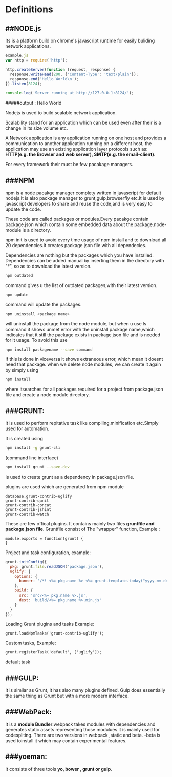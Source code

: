 # Definitions

##NODE.js
---------------------
Its is a platform build on chrome's javascript runtime for easily buliding network applications.
```javascript
example.js
var http = require('http');

http.createServer(function (request, response) {
  response.writeHead(200, {'Content-Type': 'text/plain'});
  response.end('Hello World\n');
}).listen(8124);

console.log('Server running at http://127.0.0.1:8124/');
```
#####output : Hello World

Nodejs is used to build scalable network application.

Scalability stand for an application which can be used even after their is a change in its size volume etc.

A Network application is any application running on one host and provides a communication to another application running on a different host, the application may use an existing application layer protocols such as: **HTTP(e.g. the Browser and web server), SMTP(e.g. the email-client)**.

For every framework their must be few pacakage managers.

###NPM
--------------------------------
npm is a node pacakge manager complety written in javascript for default nodejs.It is also package manager to grunt,gulp,browserfiy etc.It is used by javascript developers to share and reuse the code,and is very easy to update the code.

These code are called packages or modules.Every pacakge  contain package.json which contain some embedded data about the  package.node-module is a directory.

npm init is used to avoid every time usage of npm install and to download all 20 dependencies.It creates package.json file with all dependecies.

Dependencies are nothing but the packages which you have installed. Dependencies can be added manual by inserting them in the directory with "*", so as to download the latest version.
```sh
npm outdated 
```
command gives u the list of outdated packages,with their latest version.
```sh
npm update 
```
command will update the packages.
```sh
npm uninstall <package name>
```
will uninstall the package from the node module, but when u use ls command it shows unmet error with the uninstall package name,which indicates that it still the package exists in package.json file and is needed for it usage. To avoid this use 
```sh
npm install packagename --save command
```
If this is done in viceversa it shows extraneous error, which mean it doesnt need that package.
when we delete node modules, we can create it again by simply using 
```sh
npm install
```
where itsearches for all packages required for a project from package.json file and create a node module directory.


###GRUNT:
------------------
It is used to perform repitative task like compiling,minification etc.Simply used for automation.

It is created using
```sh
npm install -g grunt-cli
```
(command line interface)
```sh
npm install grunt --save-dev 
```
Is used to create grunt as a dependency in package.json file.

plugins are used which are generated from npm module
```
database.grunt-contrib-uglify
grunt-contrib-qunit
grunt-contrib-concat
grunt-contrib-jshint
grunt-contrib-watch
```
These are few offical plugins.
It contains mainly two files **gruntfile and package.json file**. 
Gruntfile consist of 
The "wrapper" function, 
Example :
``` 
module.exports = function(grunt) {
}
```
Project and task configuration, example: 
```javascript
grunt.initConfig({
  pkg: grunt.file.readJSON('package.json'),
  uglify: {
    options: {
      banner: '/*! <%= pkg.name %> <%= grunt.template.today("yyyy-mm-dd") %> */\n'
    },
    build: {
      src: 'src/<%= pkg.name %>.js',
      dest: 'build/<%= pkg.name %>.min.js'
    }
  }
});
```
Loading Grunt plugins and tasks 
Example:
```
grunt.loadNpmTasks('grunt-contrib-uglify');
```
Custom tasks,
Example:
```
grunt.registerTask('default', ['uglify']); 
```
default task

###GULP:
--------------------
It is similar as Grunt, it has also many plugins defined.
Gulp does essentially the same thing as Grunt but with a more modern interface.

###WebPack:
----------------------
It is a **module Bundler**.webpack takes modules with dependencies and generates static assets representing those modulues.it is mainly used for codespliting.
There are two versions in webpack ,static and beta. -beta is used toinstall it which may contain experimental features.


###yoeman:
-----------------
It consists of three tools
**yo, bower , grunt or gulp**.
